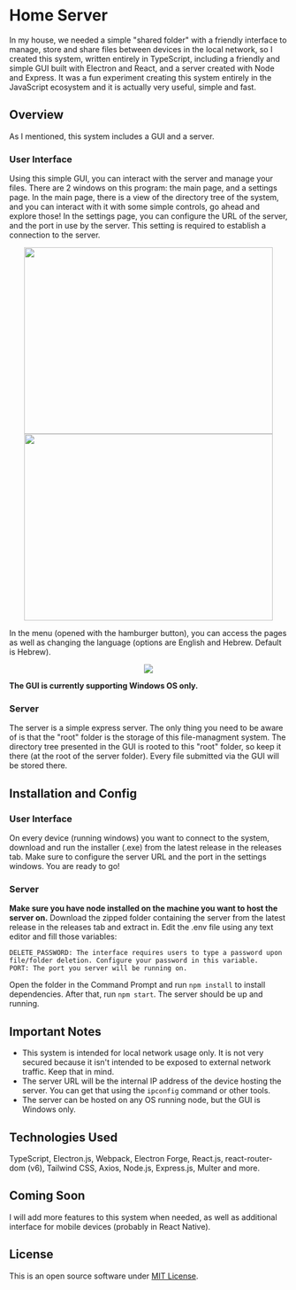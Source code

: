 # Home Server

In my house, we needed a simple "shared folder" with a friendly interface to manage, store and share files between devices in the local network, so I created this system, written entirely in TypeScript, including a friendly and simple GUI built with Electron and React, and a server created with Node and Express.
It was a fun experiment creating this system entirely in the JavaScript ecosystem and it is actually very useful, simple and fast.

## Overview

As I mentioned, this system includes a GUI and a server.

### User Interface

Using this simple GUI, you can interact with the server and manage your files. There are 2 windows on this program: the main page, and a settings page.
In the main page, there is a view of the directory tree of the system, and you can interact with it with some simple controls, go ahead and explore those!
In the settings page, you can configure the URL of the server, and the port in use by the server. This setting is required to establish a connection to the server.

<div align="center">
  <img src="https://user-images.githubusercontent.com/52624380/197210145-76cb577e-9634-4318-b5b2-3608bb63e62f.png" width="450" height="337" /> <img src="https://user-images.githubusercontent.com/52624380/197208289-0b151710-1b8f-48a3-a31a-b41ae15bd87b.png" width="450" height="337" />
</div>

In the menu (opened with the hamburger button), you can access the pages as well as changing the language (options are English and Hebrew. Default is Hebrew).

<div align="center">
  <img src="https://user-images.githubusercontent.com/52624380/197210436-dddb3592-c83e-4337-8932-4fa23555df72.png" />
</div>

**The GUI is currently supporting Windows OS only.**

### Server

The server is a simple express server. The only thing you need to be aware of is that the "root" folder is the storage of this file-managment system. The directory tree presented in the GUI is rooted to this "root" folder, so keep it there (at the root of the server folder). Every file submitted via the GUI will be stored there.

## Installation and Config

### User Interface

On every device (running windows) you want to connect to the system, download and run the installer (.exe) from the latest release in the releases tab.
Make sure to configure the server URL and the port in the settings windows.
You are ready to go!

### Server

**Make sure you have node installed on the machine you want to host the server on.** Download the zipped folder containing the server from the latest release in the releases tab and extract in. Edit the .env file using any text editor and fill those variables:
```
DELETE_PASSWORD: The interface requires users to type a password upon file/folder deletion. Configure your password in this variable.
PORT: The port you server will be running on.
```
Open the folder in the Command Prompt and run ```npm install``` to install dependencies. After that, run ```npm start```. The server should be up and running.

## Important Notes

- This system is intended for local network usage only. It is not very secured because it isn't intended to be exposed to external network traffic. Keep that in mind.
- The server URL will be the internal IP address of the device hosting the server. You can get that using the ```ipconfig``` command or other tools.
- The server can be hosted on any OS running node, but the GUI is Windows only.

## Technologies Used

TypeScript, Electron.js, Webpack, Electron Forge, React.js, react-router-dom (v6), Tailwind CSS, Axios, Node.js, Express.js, Multer and more.

## Coming Soon

I will add more features to this system when needed, as well as additional interface for mobile devices (probably in React Native).

## License

This is an open source software under [MIT License](https://github.com/zivnadel/home-server/blob/master/LICENSE.md).
